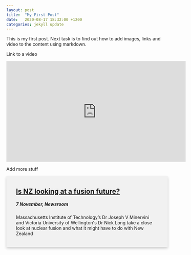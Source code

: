 ```yaml
---
layout: post
title:  "My First Post"
date:   2020-08-17 18:32:00 +1200
categories: jekyll update
---
```

<style type="text/css">
.card {
  box-shadow: 0 4px 8px 0 rgba(0, 0, 0, 0.2); /* this adds the "card" effect */
  padding-top:5px;
  padding-left: 30px;
  padding-right:30px;
  padding-bottom:20px;
  background-color: #f1f1f1;
  margin-bottom:20px;
  max-width:800px;
  margin-left:auto;
  margin-right:auto;
}
</style>


This is my first post. Next task is to find out how to add images, links and video to the content using markdown.


Link to a video
<iframe width="560" height="315" src="https://www.youtube.com/embed/EJs75--K2Rk" frameborder="0" allow="accelerometer; autoplay; encrypted-media; gyroscope; picture-in-picture" allowfullscreen></iframe>

Add more stuff

<div class="card">
<h2> <a href="https://www.newsroom.co.nz/@ideasroom/2019/11/07/897985/is-nz-looking-at-a-fusion-future\#" target="_blank">Is NZ looking at a fusion future?</a> </h2>
<h5>7 November, Newsroom</h5>
<p>Massachusetts Institute of Technology’s Dr Joseph V Minervini and Victoria University of Wellington's Dr Nick Long take a close look at nuclear fusion and what it might have to do with New Zealand</p>
</div>
